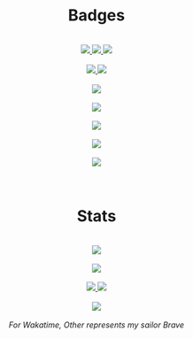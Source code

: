 <h1 align="center">
    Badges
</h1>
<br>
<div align="center">
    <a href="https://github.com/vivimouret29/mast1_ai">
        <img src="https://img.shields.io/github/languages/top/vivimouret29/mast1_ai">
    </a>
    <a href="https://github.com/vivimouret29/bot_discord">
        <img src="https://img.shields.io/github/languages/top/vivimouret29/bot_discord">
    </a>
    <a href="https://github.com/vivimouret29/CustomisedRandomPhoto">
        <img src="https://img.shields.io/github/languages/top/vivimouret29/CustomisedRandomPhoto">
    </a>
</div>
<br>
<div align="center">
    <a href="https://github.com/vivimouret29?tab=followers">
        <img src="https://img.shields.io/github/followers/vivimouret29" />
    </a>
    <a href="https://github.com/vivimouret29/bot_discord/stargazers">
        <img src="https://img.shields.io/github/stars/vivimouret29" />
    </a>
</div>
<br>
<div align="center">
    <a href="https://github-readme-stats.vercel.app/api/wakatime?username=vivimouret29&theme=dark&layout=default">
        <img src="https://wakatime.com/badge/user/f80f0750-f2e7-475a-a857-7e891df542a1.svg" />
    </a>
</div>
<br>
<div align="center">
    <a href="https://discord.gg/abNbgfBfRY">
        <img src="https://img.shields.io/discord/818449610090741771" />
    </a>
</div>
<br>
<div align="center">
    <a href="https://www.twitch.tv/daftmob">
        <img src="https://img.shields.io/twitch/status/daftmob" />
    </a>
</div>
<br>
<div align="center">
    <a href="https://twitter.com/OldMemeArchive/status/1450096443490983946">
        <img src="https://img.shields.io/twitter/url?url=https%3A%2F%2Ftwitter.com%2Fjustviivs" />
    </a>
</div>
<br>
<div align="center">
    <a href="https://www.reddit.com/user/NumerousBreakfast119">
        <img src="https://img.shields.io/reddit/user-karma/combined/NumerousBreakfast119" />
    </a>
</div>
<br>

<br>
<h1 align="center">
    Stats
</h1>
<br>
<div align="center">
    <a href="https://github.com/vivimouret29">
        <img src="https://github-readme-stats.vercel.app/api?username=vivimouret29&show_icons=true&theme=dark" />
    </a>
</div>
<br>
<div align="center">
    <a href="https://github.com/vivimouret29">
        <img
            src="https://github-readme-stats.vercel.app/api/top-langs/?username=vivimouret29&langs_count=10&theme=dark&layout=compact" />
    </a>
</div>
<br>
<div align="center">
    <a href="https://github.com/vivimouret29/mast1_ai">
        <img src="https://github-readme-stats.vercel.app/api/pin/?username=vivimouret29&repo=mast1_ai&theme=dark" />
    </a>
    <a href="https://github.com/vivimouret29/bot_discord">
        <img src="https://github-readme-stats.vercel.app/api/pin/?username=vivimouret29&repo=bot_discord&theme=dark" />
    </a>
</div>
<br>
<div align="center">
    <a href="https://github.com/vivimouret29">
        <img
            src="https://github-readme-stats.vercel.app/api/wakatime?username=vivimouret29&theme=dark&layout=default" />
    </a>
</div>
<br>
<div align="center">
    <i>
        For Wakatime, Other represents my sailor Brave
    </i>
</div>
<br>

<!-- **vivimouret29/vivimouret29** is a ✨ _special_ ✨ repository because its `README.md` (this file) appears on your GitHub profile.

Here are some ideas to get you started:

- 🔭 I’m currently working on ...
- 🌱 I’m currently learning ...
- 👯 I’m looking to collaborate on ...
- 🤔 I’m looking for help with ...
- 💬 Ask me about ...
- 📫 How to reach me: ...
- 😄 Pronouns: ...
- ⚡ Fun fact: ... -->
